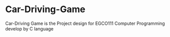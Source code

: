 # Car-Driving-Game
Car-Driving Game is the Project design for EGCO111 Computer Programming develop by C language
